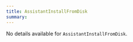 ```yaml
---
title: AssistantInstallFromDisk
summary:
---
```


No details available for `AssistantInstallFromDisk`.
